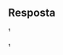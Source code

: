 ## Resposta 
¹<meta charset="UTF-8">
<script>
 
    var resultado = 0;
 
    var numero = 2; //O primeiro numero primo é 2
 
    while(resultado <= 100){
 
        // Checando se o numero é primo
        var i = 2;
        var ehPrimo = true;
        while(i < numero){
            if(numero % i == 0){
                ehPrimo = false;
                break;
            }
            i++;
 
        }
        if(ehPrimo){
            resultado +=numero;
            document.write(numero, " é primo<br>");
        }
 
        numero++;
    }
 
    document.write("<br>Resultado: ", resultado);
 
 
 
</script>¹
